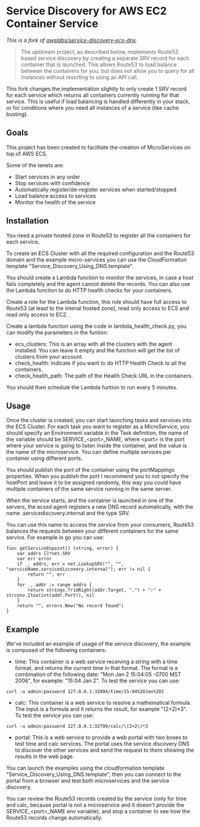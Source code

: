 # Service Discovery for AWS EC2 Container Service

_This is a fork of [awslabs/service-discovery-ecs-dns](https://github.com/awslabs/service-discovery-ecs-dns)._

> The upstream project, as described below, implements Route53 based service discovery by creating a separate SRV record for each container that is launched. This allows Route53 to load balance between the containers for you, but does not allow you to query for all instances without resorting to using an API call.

  This fork changes the implementation slightly to only create 1 SRV record for each service which returns all containers currently running for that service. This is useful if load balancing is handled differently in your stack, or for conditions where you need all instances of a service (like cache busting).

## Goals
This project has been created to facilitate the creation of MicroServices on top of AWS ECS.

Some of the tenets are:

* Start services in any order
* Stop services with confidence
* Automatically register/de-register services when started/stopped
* Load balance access to services
* Monitor the health of the service

## Installation
You need a private hosted zone in Route53 to register all the containers for each service. 

To create an ECS Cluster with all the required configuration and the Route53 domain and the example micro-services you can use the CloudFormation template "Service_Discovery_Using_DNS.template".

You should create a Lambda function to monitor the services, in case a host fails completely and the agent cannot delete the records. You can also use the Lambda function to do HTTP health checks for your containers.

Create a role for the Lambda function, this role should have full access to Route53 (at least to the intenal hosted zone), read only access to ECS and read only access to EC2.

Create a lambda function using the code in lambda_health_check.py, you can modify the parameters in the funtion:

* ecs_clusters: This is an array with all the clusters with the agent installed. You can leave it empty and the function will get the list of clusters from your account.
* check_health: Indicate if you want to do HTTP Health Check to all the containers.
* check_health_path: The path of the Health Check URL in the containers.

You should then schedule the Lambda funtion to run every 5 minutes.

## Usage
Once the cluster is created, you can start launching tasks and services into the ECS Cluster. For each task you want to register as a MicroService, you should specify an Environment variable in the Task definition, the name of the variable should be SERVICE_\<port>_NAME, where \<port> is the port where your service is going to listen inside the container, and the value is the name of the microservice. You can define multiple services per container using different ports.

You should publish the port of the container using the portMappings properties. When you publish the port I recommend you to not specify the hostPort and leave it to be assigned randomly, this way you could have multiple containers of the same service running in the same server.

When the service starts, and the container is launched in one of the servers, the ecssd agent registers a new DNS record automatically, with the name <serviceName>.servicediscovery.internal and the type SRV.

You can use this name to access the service from your consumers, Route53 balances the requests between your different containers for the same service. For example in go you can use:

```golang
func getServiceEnpoint() (string, error) {
	var addrs []*net.SRV
  	var err error
	if _, addrs, err = net.LookupSRV("", "", "serviceName.servicediscovery.internal"); err != nil {
		return "", err
	}
	for _, addr := range addrs {
		return strings.TrimRight(addr.Target, ".") + ":" + strconv.Itoa(int(addr.Port)), nil
	}
	return "", errors.New("No record found")
}
```

## Example

We've included an example of usage of the service discovery, the example is composed of the following containers:

* time: This container is a web service receiving a string with a time format, and returns the current time in that format. The format is a combination of the following date: "Mon Jan 2 15:04:05 -0700 MST 2006", for example: "15:04 Jan 2".
To test the service you can use: 
```
curl -u admin:password 127.0.0.1:32804/time/15:04%20Jan%202
```
* calc: This container is a web service to resolve a mathematical formula. The input is a formula and it returns the result, for example "(2+2)*3". To test the service you can use:
```
curl -u admin:password 127.0.0.1:32799/calc/\(2+2\)*3
```
* portal: This is a web service to provide a web portal with two boxes to test time and calc services. The portal uses the service discovery DNS to discover the other services and send the request to them showing the results in the web page.

You can launch the examples using the cloudformation template "Service_Discovery_Using_DNS.template", then you can connect to the portal from a browser and test both microservices and the service discovery.

You can review the Route53 records created by the service (only for time and calc, because portal is not a microservice and it doesn't provide the SERVICE_\<port>_NAME env variable), and stop a container to see how the Route53 records change automatically.

